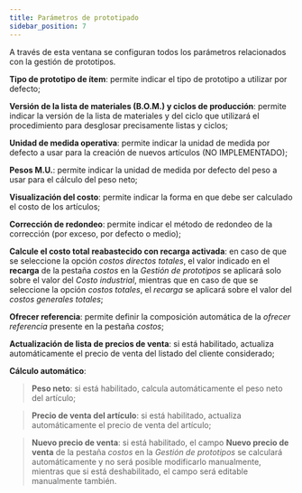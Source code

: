 ```yaml
---
title: Parámetros de prototipado
sidebar_position: 7
---
```


A través de esta ventana se configuran todos los parámetros relacionados con la gestión de prototipos.

**Tipo de prototipo de ítem**: permite indicar el tipo de prototipo a utilizar por defecto;  

**Versión de la lista de materiales (B.O.M.) y ciclos de producción**: permite indicar la versión de la lista de materiales y del ciclo que utilizará el procedimiento para desglosar precisamente listas y ciclos;  

**Unidad de medida operativa**: permite indicar la unidad de medida por defecto a usar para la creación de nuevos artículos (NO IMPLEMENTADO);  

**Pesos M.U.**: permite indicar la unidad de medida por defecto del peso a usar para el cálculo del peso neto;  

**Visualización del costo**: permite indicar la forma en que debe ser calculado el costo de los artículos;  

**Corrección de redondeo**: permite indicar el método de redondeo de la corrección (por exceso, por defecto o medio);  

**Calcule el costo total reabastecido con recarga activada**: en caso de que se seleccione la opción *costos directos totales*, el valor indicado en el **recarga** de la pestaña *costos* en la *Gestión de prototipos* se aplicará solo sobre el valor del *Costo industrial*, mientras que en caso de que se seleccione la opción *costos totales*, el *recarga* se aplicará sobre el valor del *costos generales totales*;  

**Ofrecer referencia**: permite definir la composición automática de la *ofrecer referencia* presente en la pestaña *costos*;  

**Actualización de lista de precios de venta**: si está habilitado, actualiza automáticamente el precio de venta del listado del cliente considerado;  

**Cálculo automático**:

> **Peso neto**: si está habilitado, calcula automáticamente el peso neto del artículo;  

> **Precio de venta del artículo**: si está habilitado, actualiza automáticamente el precio de venta del artículo;  

> **Nuevo precio de venta**: si está habilitado, el campo **Nuevo precio de venta** de la pestaña *costos* en la *Gestión de prototipos* se calculará automáticamente y no será posible modificarlo manualmente, mientras que si está deshabilitado, el campo será editable manualmente también.